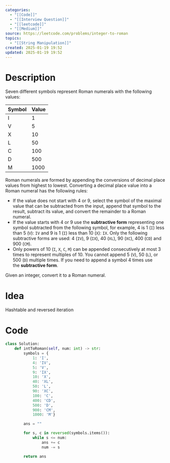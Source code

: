 ```yaml
---
categories:
  - "[[Code]]"
  - "[[Interview Question]]"
  - "[[leetcode]]"
  - "[[Medium]]"
source: https://leetcode.com/problems/integer-to-roman
topics:
  - "[[String Manipulation]]"
created: 2025-01-19 19:52
updated: 2025-01-19 19:52
---
```

# Description
Seven different symbols represent Roman numerals with the following values:

|Symbol|Value|
|---|---|
|I|1|
|V|5|
|X|10|
|L|50|
|C|100|
|D|500|
|M|1000|

Roman numerals are formed by appending the conversions of decimal place values from highest to lowest. Converting a decimal place value into a Roman numeral has the following rules:

- If the value does not start with 4 or 9, select the symbol of the maximal value that can be subtracted from the input, append that symbol to the result, subtract its value, and convert the remainder to a Roman numeral.
- If the value starts with 4 or 9 use the **subtractive form** representing one symbol subtracted from the following symbol, for example, 4 is 1 (`I`) less than 5 (`V`): `IV` and 9 is 1 (`I`) less than 10 (`X`): `IX`. Only the following subtractive forms are used: 4 (`IV`), 9 (`IX`), 40 (`XL`), 90 (`XC`), 400 (`CD`) and 900 (`CM`).
- Only powers of 10 (`I`, `X`, `C`, `M`) can be appended consecutively at most 3 times to represent multiples of 10. You cannot append 5 (`V`), 50 (`L`), or 500 (`D`) multiple times. If you need to append a symbol 4 times use the **subtractive form**.

Given an integer, convert it to a Roman numeral.

# Idea
Hashtable and reversed iteration
# Code
```python
class Solution:
    def intToRoman(self, num: int) -> str:
        symbols = {
            1: 'I',
            4: 'IV', 
            5: 'V', 
            9: 'IX', 
            10: 'X', 
            40: 'XL', 
            50: 'L', 
            90: 'XC', 
            100: 'C', 
            400: 'CD', 
            500: 'D', 
            900: 'CM', 
            1000: 'M'}

        ans = ""

        for s, c in reversed(symbols.items()):
            while s <= num:
                ans += c
                num -= s

        return ans
```